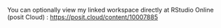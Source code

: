 You can optionally view my linked workspace directly at RStudio Online (posit Cloud) : https://posit.cloud/content/10007885
